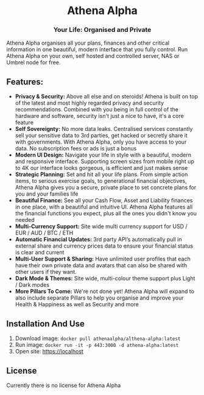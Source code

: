 <h1 align="center">Athena Alpha</h1>
<h3 align="center">Your Life: Organised and Private</h3>

Athena Alpha organises all your plans, finances and other critical information in one beautiful, modern interface that you fully control. Run Athena Alpha on your own, self hosted and controlled server, NAS or Umbrel node for free.

<h2>Features:</h2>
<ul>
<li><b>Privacy & Security:</b> Above all else and on steroids! Athena is built on top of the latest and most highly regarded privacy and security recommendations. Combined with you being in full control of the hardware and software, security isn't just a nice to have, it's a core feature</li>

<li><b>Self Sovereignty:</b> No more data leaks. Centralised services constantly sell your sensitive data to 3rd parties, get hacked or secretly share it with governments. With Athena Alpha, only you have access to your data. No subscription fees or ads is just a bonus</li>

<li><b>Modern UI Design:</b> Navigate your life in style with a beautiful, modern and responsive interface. Supporting screen sizes from mobile right up to 4K our interface looks gorgeous, is efficient and just makes sense</li>

<li><b>Strategic Planning:</b> Set and hit all your life plans. From simple action items, to serious exercise goals, to generational financial objectives, Athena Alpha gives you a secure, private place to set concrete plans for you and your families life</li>

<li><b>Beautiful Finance:</b> See all your Cash Flow, Asset and Liability finances in one place, with a beautiful and intuitive UI. Athena Alpha features all the financial functions you expect, plus all the ones you didn't know you needed</li>

<li><b>Multi-Currency Support:</b> Site wide multi currency support for USD / EUR / AUD / BTC / ETH</li>

<li><b>Automatic Financial Updates:</b> 3rd party API’s automatically pull in external share and currency prices data to ensure your financial status is clear and current</li>

<li><b>Multi-User Support & Sharing:</b> Have unlimited user profiles that each have their own private data and avatars that can also be shared with other users if they want.</li>

<li><b>Dark Mode & Themes:</b> Site wide, multi-colour theme support plus Light / Dark modes</li>

<li><b>More Pillars To Come:</b> We're not done yet! Athena Alpha will expand to also include separate Pillars to help you organise and improve your Health & Happiness as well as Security and more</li>
</ul>

<h2>Installation And Use</h2>
<ol>
<li>Download image: 
<code>docker pull athenaalpha/althena-alpha:latest</code>
</li>
<li>Run image: 
<code>docker run -it -p 443:3000 -d athena-alpha:latest</code>
</li>
<li>Open site: <a href="https://localhost">https://localhost</a>
</li>
</ol>

<h2>License</h2>
Currently there is no license for Athena Alpha
